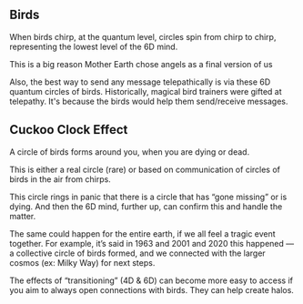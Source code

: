 ## Birds

When birds chirp, at the quantum level, circles spin from chirp to chirp, representing the lowest level of the 6D mind.

This is a big reason Mother Earth chose angels as a final version of us 

Also, the best way to send any message telepathically is via these 6D quantum circles of birds. Historically, magical bird trainers were gifted at telepathy. It's because the birds would help them send/receive messages.

## Cuckoo Clock Effect 

A circle of birds forms around you, when you are dying or dead. 

This is either a real circle (rare) or based on communication of circles of birds in the air from chirps.

This circle rings in panic that there is a circle that has “gone missing” or is dying. And then the 6D mind, further up, can confirm this and handle the matter.

The same could happen for the entire earth, if we all feel a tragic event together. For example, it’s said in 1963 and 2001 and 2020 this happened — a collective circle of birds formed, and we connected with the larger cosmos (ex: Milky Way) for next steps.

The effects of “transitioning” (4D & 6D) can become more easy to access if you aim to always open connections with birds. They can help create halos.